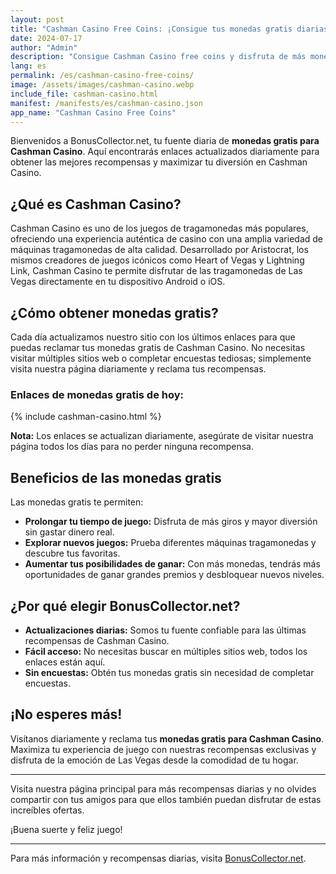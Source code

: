 ```yaml
---
layout: post
title: "Cashman Casino Free Coins: ¡Consigue tus monedas gratis diarias aquí!"
date: 2024-07-17
author: "Admin"
description: "Consigue Cashman Casino free coins y disfruta de más monedas para jugar sin límites. Obtén recompensas diarias y aprovecha las mejores oportunidades de slots."
lang: es
permalink: /es/cashman-casino-free-coins/
image: /assets/images/cashman-casino.webp
include_file: cashman-casino.html
manifest: /manifests/es/cashman-casino.json
app_name: "Cashman Casino Free Coins"
---
```


Bienvenidos a BonusCollector.net, tu fuente diaria de **monedas gratis para Cashman Casino**. Aquí encontrarás enlaces actualizados diariamente para obtener las mejores recompensas y maximizar tu diversión en Cashman Casino.

## ¿Qué es Cashman Casino?

Cashman Casino es uno de los juegos de tragamonedas más populares, ofreciendo una experiencia auténtica de casino con una amplia variedad de máquinas tragamonedas de alta calidad. Desarrollado por Aristocrat, los mismos creadores de juegos icónicos como Heart of Vegas y Lightning Link, Cashman Casino te permite disfrutar de las tragamonedas de Las Vegas directamente en tu dispositivo Android o iOS.

## ¿Cómo obtener monedas gratis?

Cada día actualizamos nuestro sitio con los últimos enlaces para que puedas reclamar tus monedas gratis de Cashman Casino. No necesitas visitar múltiples sitios web o completar encuestas tediosas; simplemente visita nuestra página diariamente y reclama tus recompensas.

### Enlaces de monedas gratis de hoy:

{% include cashman-casino.html %}

**Nota:** Los enlaces se actualizan diariamente, asegúrate de visitar nuestra página todos los días para no perder ninguna recompensa.

## Beneficios de las monedas gratis

Las monedas gratis te permiten:

- **Prolongar tu tiempo de juego:** Disfruta de más giros y mayor diversión sin gastar dinero real.
- **Explorar nuevos juegos:** Prueba diferentes máquinas tragamonedas y descubre tus favoritas.
- **Aumentar tus posibilidades de ganar:** Con más monedas, tendrás más oportunidades de ganar grandes premios y desbloquear nuevos niveles.

## ¿Por qué elegir BonusCollector.net?

- **Actualizaciones diarias:** Somos tu fuente confiable para las últimas recompensas de Cashman Casino.
- **Fácil acceso:** No necesitas buscar en múltiples sitios web, todos los enlaces están aquí.
- **Sin encuestas:** Obtén tus monedas gratis sin necesidad de completar encuestas.

## ¡No esperes más!

Visítanos diariamente y reclama tus **monedas gratis para Cashman Casino**. Maximiza tu experiencia de juego con nuestras recompensas exclusivas y disfruta de la emoción de Las Vegas desde la comodidad de tu hogar.

---

Visita nuestra página principal para más recompensas diarias y no olvides compartir con tus amigos para que ellos también puedan disfrutar de estas increíbles ofertas.

¡Buena suerte y feliz juego!

---

Para más información y recompensas diarias, visita [BonusCollector.net](https://bonuscollector.net/es/).